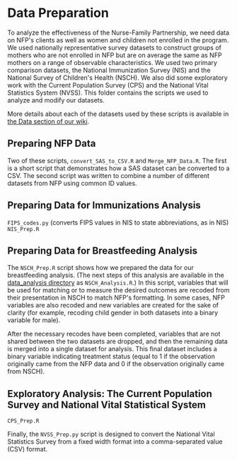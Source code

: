 # Data Preparation
 
To analyze the effectiveness of the Nurse-Family Partnership, we need data on NFP's clients as well as women and children not enrolled in the program.  We used nationally representative survey datasets to construct groups of mothers who are not enrolled in NFP but are on average the same as NFP mothers on a range of observable characteristics.  We used two primary comparison datasets, the National Immunization Survey (NIS) and the National Survey of Children's Health (NSCH).  We also did some exploratory work with the Current Population Survey (CPS) and the National Vital Statistics System (NVSS). This folder contains the scripts we used to analyze and modify our datasets.


More details about each of the datasets used by these scripts is available in [the Data section of our wiki](https://github.com/dssg/nfp/wiki/Data).

## Preparing NFP Data

Two of these scripts, `convert_SAS_to_CSV.R` and `Merge_NFP_Data.R`.  The first is a short script that demonstrates how a SAS dataset can be converted to a CSV.  The second script was written to combine a number of different datasets from NFP using common ID values.


## Preparing Data for Immunizations Analysis

`FIPS_codes.py` (converts FIPS values in NIS to state abbreviations, as in NIS)
`NIS_Prep.R`


## Preparing Data for Breastfeeding Analysis

The `NSCH_Prep.R` script shows how we prepared the data for our breastfeeding analysis.  (The next steps of this analysis are available in the [data_analysis directory](https://github.com/dssg/nfp/tree/master/data_analysis) as `NSCH_Analysis.R`.)  In this script, variables that will be used for matching or to measure the desired outcomes are recoded from their presentation in NSCH to match NFP's formatting.  In some cases, NFP variables are also recoded and new variables are created for the sake of clarity (for example, recoding child gender in both datasets into a binary variable for male).

After the necessary recodes have been completed, variables that are not shared between the two datasets are dropped, and then the remaining data is merged into a single dataset for analysis.  This final dataset includes a binary variable indicating treatment status (equal to 1 if the observation originally came from the NFP data and 0 if the observation originally came from NSCH).


## Exploratory Analysis: The Current Population Survey and National Vital Statistical System

`CPS_Prep.R`

Finally, the `NVSS_Prep.py` script is designed to convert the National Vital Statistics Survey from a fixed width format into a comma-separated value (CSV) format.
